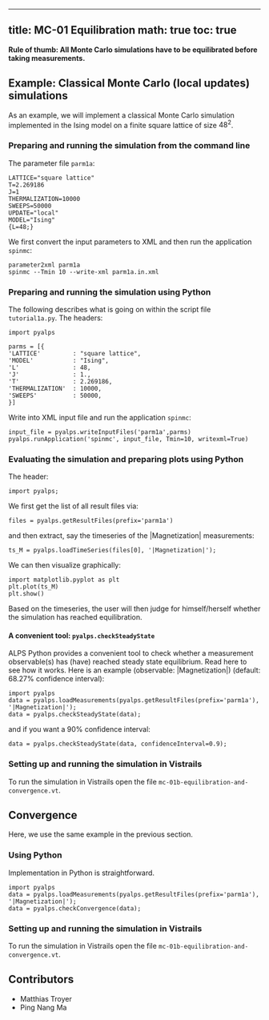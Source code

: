 
---
title: MC-01 Equilibration
math: true
toc: true
---

**Rule of thumb: All Monte Carlo simulations have to be equilibrated before taking measurements.**

## Example: Classical Monte Carlo (local updates) simulations

As an example, we will implement a classical Monte Carlo simulation implemented in the Ising model on a finite square lattice of size $48^2$.

### Preparing and running the simulation from the command line

The parameter file `parm1a`:

    LATTICE="square lattice"
    T=2.269186
    J=1
    THERMALIZATION=10000
    SWEEPS=50000  
    UPDATE="local"
    MODEL="Ising"
    {L=48;}

We first convert the input parameters to XML and then run the application `spinmc`:

    parameter2xml parm1a
    spinmc --Tmin 10 --write-xml parm1a.in.xml

### Preparing and running the simulation using Python

The following describes what is going on within the script file `tutorial1a.py`.
The headers:

    import pyalps

    parms = [{
    'LATTICE'         : "square lattice",
    'MODEL'           : "Ising",
    'L'               : 48,
    'J'               : 1.,
    'T'               : 2.269186,
    'THERMALIZATION'  : 10000,
    'SWEEPS'          : 50000,
    }]

Write into XML input file and run the application `spinmc`:

    input_file = pyalps.writeInputFiles('parm1a',parms)
    pyalps.runApplication('spinmc', input_file, Tmin=10, writexml=True)

### Evaluating the simulation and preparing plots using Python

The header:

    import pyalps;

We first get the list of all result files via:

    files = pyalps.getResultFiles(prefix='parm1a')

and then extract, say the timeseries of the |Magnetization| measurements:

    ts_M = pyalps.loadTimeSeries(files[0], '|Magnetization|');
    
We can then visualize graphically:

    import matplotlib.pyplot as plt
    plt.plot(ts_M)
    plt.show()
    
Based on the timeseries, the user will then judge for himself/herself whether the simulation has reached equilibration.

#### A convenient tool: `pyalps.checkSteadyState`

ALPS Python provides a convenient tool to check whether a measurement observable(s) has (have) reached steady state equilibrium. Read here to see how it works.
Here is an example (observable: |Magnetization|) (default: 68.27% confidence interval):

    import pyalps
    data = pyalps.loadMeasurements(pyalps.getResultFiles(prefix='parm1a'), '|Magnetization|');
    data = pyalps.checkSteadyState(data);
    
and if you want a 90% confidence interval:

    data = pyalps.checkSteadyState(data, confidenceInterval=0.9);
    
### Setting up and running the simulation in Vistrails

To run the simulation in Vistrails open the file `mc-01b-equilibration-and-convergence.vt`.

## Convergence

Here, we use the same example in the previous section.

### Using Python

Implementation in Python is straightforward.

    import pyalps
    data = pyalps.loadMeasurements(pyalps.getResultFiles(prefix='parm1a'), '|Magnetization|');
    data = pyalps.checkConvergence(data);
    
### Setting up and running the simulation in Vistrails

To run the simulation in Vistrails open the file `mc-01b-equilibration-and-convergence.vt`.

## Contributors

- Matthias Troyer
- Ping Nang Ma



